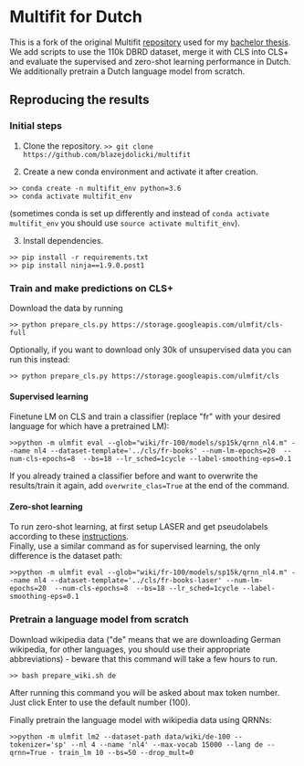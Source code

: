 # Multifit for Dutch
This is a fork of the original Multifit [repository](https://github.com/n-waves/multifit) used for my [bachelor thesis](https://github.com/blazejdolicki/multilingual-analysis). We add scripts to use the 110k DBRD dataset, merge it with CLS into CLS+ and evaluate the supervised and zero-shot learning performance in Dutch. We additionally pretrain a Dutch language model from scratch.

## Reproducing the results
### Initial steps
1. Clone the repository.
`>> git clone https://github.com/blazejdolicki/multifit`

2. Create a new conda environment and activate it after creation.
```
>> conda create -n multifit_env python=3.6
>> conda activate multifit_env
```
(sometimes conda is set up differently and instead of `conda activate multifit_env` you should use `source activate multifit_env`).

3. Install dependencies.
```
>> pip install -r requirements.txt
>> pip install ninja==1.9.0.post1
```
### Train and make predictions on CLS+
Download the data by running

`>> python prepare_cls.py https://storage.googleapis.com/ulmfit/cls-full`

Optionally, if you want to download only 30k of unsupervised data you can run this instead: 

`>> python prepare_cls.py https://storage.googleapis.com/ulmfit/cls`

#### Supervised learning
Finetune LM on CLS and train a classifier (replace "fr" with your desired language for which have a pretrained LM):

`>>python -m ulmfit eval --glob="wiki/fr-100/models/sp15k/qrnn_nl4.m" --name nl4 --dataset-template='../cls/fr-books' --num-lm-epochs=20  --num-cls-epochs=8  --bs=18 --lr_sched=1cycle --label-smoothing-eps=0.1`

If you already trained a classifier before and want to overwrite the results/train it again, add `overwrite_clas=True` at the end of the command.

#### Zero-shot learning
To run zero-shot learning, at first setup LASER and get pseudolabels according to these [instructions](https://github.com/blazejdolicki/LASER/blob/master/README.md).  
Finally, use a similar command as for supervised learning, the only difference is the dataset path:

`>>python -m ulmfit eval --glob="wiki/fr-100/models/sp15k/qrnn_nl4.m" --name nl4 --dataset-template='../cls/fr-books-laser' --num-lm-epochs=20  --num-cls-epochs=8  --bs=18 --lr_sched=1cycle --label-smoothing-eps=0.1`

### Pretrain a language model from scratch
Download wikipedia data ("de" means that we are downloading German wikipedia, for other languages, you should use their appropriate abbreviations) - beware that this command will take a few hours to run.

`>> bash prepare_wiki.sh de`

After running this command you will be asked about max token number. Just click Enter to use the default number (100).

Finally pretrain the language model with wikipedia data using QRNNs:

`>>python -m ulmfit lm2 --dataset-path data/wiki/de-100 --tokenizer='sp' --nl 4 --name 'nl4' --max-vocab 15000 --lang de --qrnn=True - train_lm 10 --bs=50 --drop_mult=0`


